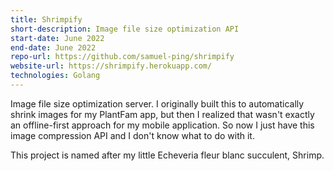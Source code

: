 ```yaml
---
title: Shrimpify
short-description: Image file size optimization API
start-date: June 2022
end-date: June 2022
repo-url: https://github.com/samuel-ping/shrimpify
website-url: https://shrimpify.herokuapp.com/
technologies: Golang
---
```

Image file size optimization server. I originally built this to automatically shrink images for my PlantFam app, but then I realized that wasn't exactly an offline-first approach for my mobile application. So now I just have this image compression API and I don't know what to do with it.



This project is named after my little Echeveria fleur blanc succulent, Shrimp.